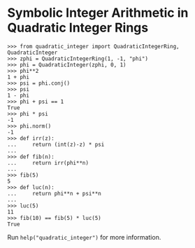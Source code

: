 # Symbolic Integer Arithmetic in Quadratic Integer Rings

```
>>> from quadratic_integer import QuadraticIntegerRing, QuadraticInteger
>>> zphi = QuadraticIntegerRing(1, -1, "phi")
>>> phi = QuadraticInteger(zphi, 0, 1)
>>> phi**2
1 + phi
>>> psi = phi.conj()
>>> psi
1 - phi
>>> phi + psi == 1
True
>>> phi * psi
-1
>>> phi.norm()
-1
>>> def irr(z):
...     return (int(z)-z) * psi
...
>>> def fib(n):
...     return irr(phi**n)
...
>>> fib(5)
5
>>> def luc(n):
...     return phi**n + psi**n
...
>>> luc(5)
11
>>> fib(10) == fib(5) * luc(5)
True
```

Run `help("quadratic_integer")` for more information.
